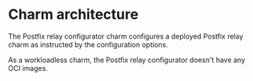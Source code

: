 # Charm architecture

The Postfix relay configurator charm configures a deployed Postfix relay charm as instructed by the configuration options.

As a workloadless charm, the Postfix relay configurator doesn't have any OCI images.
